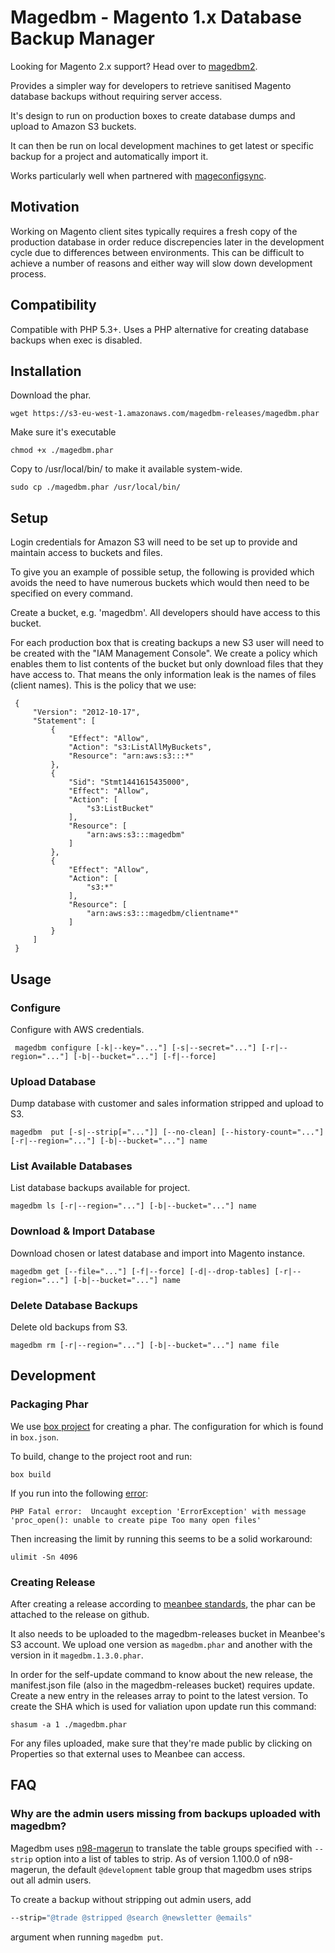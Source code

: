 # Magedbm - Magento 1.x Database Backup Manager

Looking for Magento 2.x support? Head over to [magedbm2](https://github.com/meanbee/magedbm2).

Provides a simpler way for developers to retrieve sanitised Magento database backups without requiring server access.

It's design to run on production boxes to create database dumps and upload to Amazon S3 buckets. 

It can then be run on local development machines to get latest or specific backup for a project and automatically import it.

Works particularly well when partnered with [mageconfigsync](https://github.com/punkstar/mageconfigsync).

## Motivation

Working on Magento client sites typically requires a fresh copy of the production database in order reduce discrepencies later in the development cycle due to differences between environments.  This can be difficult to achieve a number of reasons and either way will slow down development process.

## Compatibility

Compatible with PHP 5.3+.
Uses a PHP alternative for creating database backups when exec is disabled. 

## Installation

Download the phar.

```
wget https://s3-eu-west-1.amazonaws.com/magedbm-releases/magedbm.phar
```

Make sure it's executable

```
chmod +x ./magedbm.phar
```

Copy to /usr/local/bin/ to make it available system-wide.

```
sudo cp ./magedbm.phar /usr/local/bin/
```

## Setup

Login credentials for Amazon S3 will need to be set up to provide and maintain access to buckets and files. 

To give you an example of possible setup, the following is provided which avoids the need to have numerous buckets 
which would then need to be specified on every command.

Create a bucket, e.g. 'magedbm'.  All developers should have access to this bucket.
 
For each production box that is creating backups a new S3 user will need to be created with the "IAM Management Console".  We create a policy
 which enables them to list contents of the bucket but only download files that they have access to.  That means the only information leak
 is the names of files (client names).  This is the policy that we use:
 
```
 {
     "Version": "2012-10-17",
     "Statement": [
         {
             "Effect": "Allow",
             "Action": "s3:ListAllMyBuckets",
             "Resource": "arn:aws:s3:::*"
         },
         {
             "Sid": "Stmt1441615435000",
             "Effect": "Allow",
             "Action": [
                 "s3:ListBucket"
             ],
             "Resource": [
                 "arn:aws:s3:::magedbm"
             ]
         },
         {
             "Effect": "Allow",
             "Action": [
                 "s3:*"
             ],
             "Resource": [
                 "arn:aws:s3:::magedbm/clientname*"
             ]
         }
     ]
 }
```


## Usage

### Configure

Configure with AWS credentials. 

```
 magedbm configure [-k|--key="..."] [-s|--secret="..."] [-r|--region="..."] [-b|--bucket="..."] [-f|--force]
```

### Upload Database

Dump database with customer and sales information stripped and upload to S3.

```
magedbm  put [-s|--strip[="..."]] [--no-clean] [--history-count="..."] [-r|--region="..."] [-b|--bucket="..."] name
```

### List Available Databases

List database backups available for project.

```
magedbm ls [-r|--region="..."] [-b|--bucket="..."] name
```

### Download & Import Database

Download chosen or latest database and import into Magento instance.

```
magedbm get [--file="..."] [-f|--force] [-d|--drop-tables] [-r|--region="..."] [-b|--bucket="..."] name
```

### Delete Database Backups

Delete old backups from S3.

```
magedbm rm [-r|--region="..."] [-b|--bucket="..."] name file
```


## Development

### Packaging Phar

We use [box project](https://github.com/box-project/box2) for creating a phar. The configuration for which is found in 
`box.json`. 

To build, change to the project root and run:

```
box build
```

If you run into the following [error](https://github.com/box-project/box2/issues/80):

```
PHP Fatal error:  Uncaught exception 'ErrorException' with message 'proc_open(): unable to create pipe Too many open files'
```


Then increasing the limit by running this seems to be a solid workaround: 

```
ulimit -Sn 4096
```

### Creating Release

After creating a release according to [meanbee standards](http://standards.meanbee.com/tools.html), the phar can be attached to the release on github. 

It also needs to be uploaded to the magedbm-releases bucket in Meanbee's S3 account. We upload one version as `magedbm.phar` and another with the version in it `magedbm.1.3.0.phar`.

In order for the self-update command to know about the new release, the manifest.json file (also in the magedbm-releases bucket) requires update. Create a new entry in the releases array to point to the latest version.  To create the SHA which is used for valiation upon update run this command:

```
shasum -a 1 ./magedbm.phar
```

For any files uploaded, make sure that they're made public by clicking on Properties so that external uses to Meanbee can access.

## FAQ

### Why are the admin users missing from backups uploaded with magedbm?

Magedbm uses [n98-magerun](https://github.com/netz98/n98-magerun/) to translate the table groups specified with `--strip` option into a list of tables to strip. As of version 1.100.0 of n98-magerun, the default `@development` table group that magedbm uses strips out all admin users.

To create a backup without stripping out admin users, add

```bash
--strip="@trade @stripped @search @newsletter @emails"
```

argument when running `magedbm put`.

